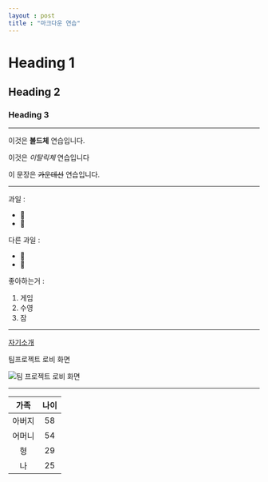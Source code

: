 ```yaml
---
layout : post
title : "마크다운 연습"
---
```


# Heading 1
## Heading 2
### Heading 3

___

이것은 **볼드체** 연습입니다.

이것은 *이탈릭체* 연습입니다

이 문장은 ~~가운데선~~ 연습입니다.

___

과일 :
* 🍎
* 🍋

다른 과일 :
- 🍑
- 🍏

좋아하는거 :
1. 게임
2. 수영
3. 잠

___

 [자기소개](https://kkoma0720.github.io/first/)

 팀프로젝트 로비 화면
 
 ![팀 프로젝트 로비 화면](https://user-images.githubusercontent.com/56966606/206246646-1c188317-3bf2-45a9-894f-b12dda6aab2d.gif)

___

|가족|나이|
|:--:|:--:|
|아버지|58|
|어머니|54|
|형|29|
|나|25|
